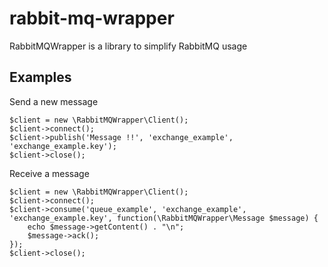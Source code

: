 # rabbit-mq-wrapper

RabbitMQWrapper is a library to simplify RabbitMQ usage

## Examples

Send a new message

    $client = new \RabbitMQWrapper\Client();
    $client->connect();
    $client->publish('Message !!', 'exchange_example', 'exchange_example.key');
    $client->close();

Receive a message

    $client = new \RabbitMQWrapper\Client();
    $client->connect();
    $client->consume('queue_example', 'exchange_example', 'exchange_example.key', function(\RabbitMQWrapper\Message $message) {
        echo $message->getContent() . "\n";
        $message->ack();
    });
    $client->close();
